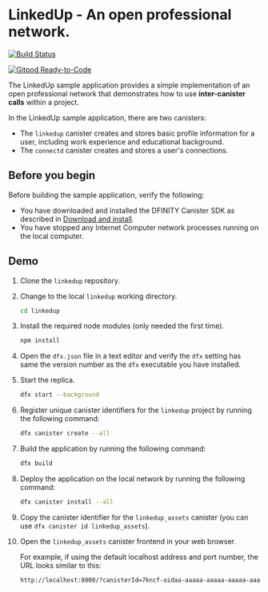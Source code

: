 # LinkedUp - An open professional network.

[![Build Status](https://travis-ci.org/dfinity-lab/linkedup.svg?branch=master)](https://travis-ci.org/dfinity-lab/linkedup?branch=master)

[![Gitpod Ready-to-Code](https://img.shields.io/badge/Gitpod-Ready--to--Code-blue?logo=gitpod)](https://gitpod.io/#https://github.com/dfinity-lab/linkedup)

The LinkedUp sample application provides a simple implementation of an open professional network that demonstrates how to use **inter-canister calls** within a project.

In the LinkedUp sample application, there are two canisters:

* The `linkedup` canister creates and stores basic profile information for a user, including work experience and educational background.
* The `connectd` canister creates and stores a user's connections.

## Before you begin

Before building the sample application, verify the following:

* You have downloaded and installed the DFINITY Canister SDK as described in [Download and install](https://sdk.dfinity.org/docs/quickstart/quickstart.html#download-and-install).
* You have stopped any Internet Computer network processes running on the local computer.

## Demo

1. Clone the `linkedup` repository.

2. Change to the local `linkedup` working directory.

    ```bash
    cd linkedup
    ```

3. Install the required node modules (only needed the first time).

    ```bash
    npm install
    ```

4. Open the `dfx.json` file in a text editor and verify the `dfx` setting has same the version number as the `dfx` executable you have installed.

5. Start the replica.

    ```bash
    dfx start --background
    ```

6. Register unique canister identifiers for the `linkedup` project by running the following command:

    ```bash
    dfx canister create --all
    ```

7. Build the application by running the following command:

    ```bash
    dfx build
    ```

8. Deploy the application on the local network by running the following command:

    ```bash
    dfx canister install --all
    ```

9. Copy the canister identifier for the `linkedup_assets` canister (you can use `dfx canister id linkedup_assets`).

10. Open the `linkedup_assets` canister frontend in your web browser.

    For example, if using the default localhost address and port number, the URL looks similar to this:

    ```bash
    http://localhost:8000/?canisterId=7kncf-oidaa-aaaaa-aaaaa-aaaaa-aaaaa-aaaaa-q
    ```